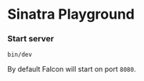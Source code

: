 # Sinatra Playground

### Start server

```shell
bin/dev
```

By default Falcon will start on port `8080`.
